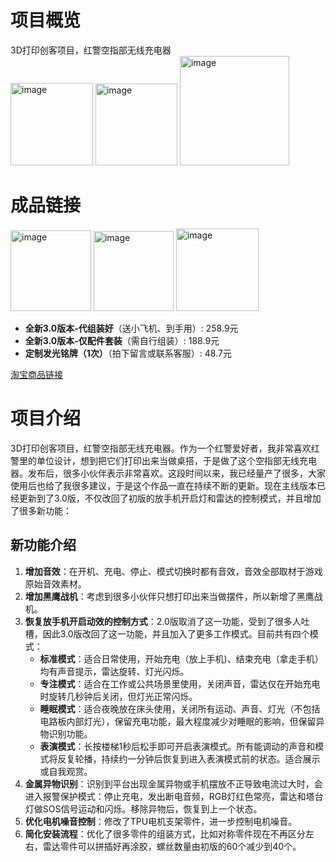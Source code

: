 # 项目概览
3D打印创客项目，红警空指部无线充电器
<br/>
<img width="132" alt="image" src="https://github.com/user-attachments/assets/d1e7eb3a-a17f-4db0-b67c-5344c9357001">
<img width="131" alt="image" src="https://github.com/user-attachments/assets/aa355ef6-6fde-421b-bca8-722bf1cfc452">
<img width="175" alt="image" src="https://github.com/user-attachments/assets/1aa526e1-7d58-4008-8448-a68ae8486485">

# 成品链接
<img width="129" alt="image" src="https://github.com/user-attachments/assets/15708b30-c618-49ed-9e3e-92981c9512ca">
<img width="128" alt="image" src="https://github.com/user-attachments/assets/3ce264ca-e5ad-4bad-90bd-e7a01e6869c8">
<img width="132" alt="image" src="https://github.com/user-attachments/assets/c89ccce5-054d-4089-89b8-a76a0593690a">

- **全新3.0版本-代组装好**（送小飞机、到手用）: 258.9元
- **全新3.0版本-仅配件套装**（需自行组装）: 188.9元
- **定制发光铭牌（1次）**（拍下留言或联系客服）: 48.7元

[淘宝商品链接](https://s.click.taobao.com/O32g3at)

# 项目介绍
3D打印创客项目，红警空指部无线充电器。作为一个红警爱好者，我非常喜欢红警里的单位设计，想到把它们打印出来当做桌搭，于是做了这个空指部无线充电器。发布后，很多小伙伴表示非常喜欢。这段时间以来，我已经量产了很多，大家使用后也给了我很多建议，于是这个作品一直在持续不断的更新。现在主线版本已经更新到了3.0版，不仅改回了初版的放手机开启灯和雷达的控制模式，并且增加了很多新功能：

## 新功能介绍
1. **增加音效**：在开机、充电、停止、模式切换时都有音效，音效全部取材于游戏原始音效素材。
2. **增加黑鹰战机**：考虑到很多小伙伴只想打印出来当做摆件，所以新增了黑鹰战机。
3. **恢复放手机开启动效的控制方式**：2.0版取消了这一功能，受到了很多人吐槽，因此3.0版改回了这一功能，并且加入了更多工作模式。目前共有四个模式：
    - **标准模式**：适合日常使用，开始充电（放上手机)、结束充电（拿走手机）均有声音提示，雷达旋转、灯光闪烁。
    - **专注模式**：适合在工作或公共场景里使用，关闭声音，雷达仅在开始充电时旋转几秒钟后关闭，但灯光正常闪烁。
    - **睡眠模式**：适合夜晚放在床头使用，关闭所有运动、声音、灯光（不包括电路板内部灯光），保留充电功能，最大程度减少对睡眠的影响，但保留异物识别功能。
    - **表演模式**：长按楼梯1秒后松手即可开启表演模式。所有能调动的声音和模式将反复轮播，持续约一分钟后恢复到进入表演模式前的状态。适合展示或自我观赏。
4. **金属异物识别**：识别到平台出现金属异物或手机摆放不正导致电流过大时，会进入报警保护模式：停止充电，发出断电音频，RGB灯红色常亮，雷达和塔台灯做SOS信号运动和闪烁。移除异物后，恢复到上一个状态。
5. **优化电机噪音控制**：修改了TPU电机支架零件，进一步控制电机噪音。
6. **简化安装流程**：优化了很多零件的组装方式，比如对称零件现在不再区分左右，雷达零件可以拼插好再涂胶，螺丝数量由初版的60个减少到40个。
